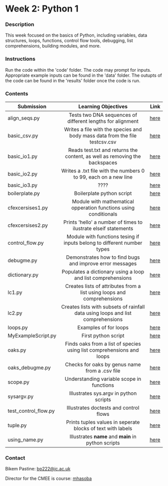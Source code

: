 # Week 2: Python 1

### Description
This week focused on the basics of Python, including variables, data structures, loops, functions, control flow tools, debugging, list comprehensions, building modules, and more.

### Instructions
Run the code within the 'code' folder. The code may prompt for inputs. Appropriate example inputs can be found in the 'data' folder. The outupts of the code can be found in the 'results' folder once the code is run. 

### Contents
| Submission  |      Learning Objectives      |  Link |
|----------|:-------------:|------:|
| align_seqs.py |  Tests two DNA sequences of different lengths for alignment | [here](https://github.com/bikempastine/CMEECourseWork/blob/main/week2/code/) |
| basic_csv.py |  Writes a file with the species and body mass data from the file testcsv.csv | [here](https://github.com/bikempastine/CMEECourseWork/blob/main/week2/code/) |
| basic_io1.py | Reads test.txt and returns the content, as well as removing the backspaces| [here](https://github.com/bikempastine/CMEECourseWork/blob/main/week2/code/) |
| basic_io2.py |  Writes a .txt file with the numbers 0 to 99, each on a new line | [here](https://github.com/bikempastine/CMEECourseWork/blob/main/week2/code/) |
| basic_io3.py |  ???? | [here](https://github.com/bikempastine/CMEECourseWork/blob/main/week2/code/) |
| boilerplate.py | Boilerplate python script | [here](https://github.com/bikempastine/CMEECourseWork/blob/main/week2/code/) |
| cfexcersises1.py | Module with mathematical opperation functions using conditionals | [here](https://github.com/bikempastine/CMEECourseWork/blob/main/week2/code/) |
| cfexcersises2.py |  Prints 'hello' a number of times to ilustrate elseif statements | [here](https://github.com/bikempastine/CMEECourseWork/blob/main/week2/code/) |
| control_flow.py | Module with functions tesing if inputs belong to different number types | [here](https://github.com/bikempastine/CMEECourseWork/blob/main/week2/code/) |
| debugme.py |  Demonstrates how to find bugs and improve error messages | [here](https://github.com/bikempastine/CMEECourseWork/blob/main/week2/code/) |
| dictionary.py | Populates a dictionary using a loop and list comprehensions | [here](https://github.com/bikempastine/CMEECourseWork/blob/main/week2/code/) |
| lc1.py | Creates lists of attributes from a list using loops and comprehensions | [here](https://github.com/bikempastine/CMEECourseWork/blob/main/week2/code/) |
| lc2.py | Creates lists with subsets of rainfall data using loops and list comprehensions | [here](https://github.com/bikempastine/CMEECourseWork/blob/main/week2/code/) |
| loops.py | Examples of for loops | [here](https://github.com/bikempastine/CMEECourseWork/blob/main/week2/code/) |
| MyExampleScript.py | First python script | [here](https://github.com/bikempastine/CMEECourseWork/blob/main/week2/code/) |
| oaks.py | Finds oaks from a list of species using list comprehensions and loops | [here](https://github.com/bikempastine/CMEECourseWork/blob/main/week2/code/) |
| oaks_debugme.py |  Checks for oaks by genus name from a .csv file | [here](https://github.com/bikempastine/CMEECourseWork/blob/main/week2/code/) |
| scope.py | Understanding variable scope in functions | [here](https://github.com/bikempastine/CMEECourseWork/blob/main/week2/code/) |
| sysargv.py |  Illustrates sys.argv in python scripts | [here](https://github.com/bikempastine/CMEECourseWork/blob/main/week2/code/) |
| test_control_flow.py | Illustrates doctests and control flows | [here](https://github.com/bikempastine/CMEECourseWork/blob/main/week2/code/) |
| tuple.py | Prints tuples values in seperate blocks of text with labels | [here](https://github.com/bikempastine/CMEECourseWork/blob/main/week2/code/) |
| using_name.py | Illustrates __name__ and __main__ in python scripts | [here](https://github.com/bikempastine/CMEECourseWork/blob/main/week2/code/) |
### Contact
Bikem Pastine: bp222@ic.ac.uk

Director for the CMEE is course: [mhasoba](https://github.com/mhasoba/TheMulQuaBio)